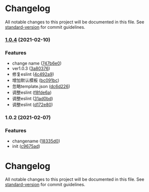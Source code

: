 # Changelog

All notable changes to this project will be documented in this file. See [standard-version](https://github.com/conventional-changelog/standard-version) for commit guidelines.

### [1.0.4](https://github.com/mcandmc/m-cli/compare/v1.0.2...v1.0.4) (2021-02-10)


### Features

* change name ([747b6e0](https://github.com/mcandmc/m-cli/commit/747b6e048039aec9adf9c34e47f99f61d49fddb3))
* ver1.0.3 ([3a80376](https://github.com/mcandmc/m-cli/commit/3a80376d09ed065c55a556bb3257c33c7447416e))
* 修复eslint ([4c492a9](https://github.com/mcandmc/m-cli/commit/4c492a9e92db1a28ef0d04a993fa8b82e8bd6e32))
* 增加默认模板 ([bc091bc](https://github.com/mcandmc/m-cli/commit/bc091bc22490ab856fc213350cd3d25e8498ddaa))
* 忽略template.json ([dc6d226](https://github.com/mcandmc/m-cli/commit/dc6d226eec2afd2ee4a6e445de288dc17bc4b18d))
* 调整eslint ([f8fde6a](https://github.com/mcandmc/m-cli/commit/f8fde6a9700288fee8ed23ffdc804a0bec5157bf))
* 调整eslint ([31ad0bd](https://github.com/mcandmc/m-cli/commit/31ad0bd1581d2a7b946f7d117e52729078e12dc3))
* 调整eslint ([d172e80](https://github.com/mcandmc/m-cli/commit/d172e80fa3d21c6a65a3aaf586a4fc4f677131ec))

### 1.0.2 (2021-02-07)


### Features

* changename ([18335d0](https://github.com/mcandmc/m-cli/commit/18335d0b6d7376a39b9f9a941dda3cafedd6f21b))
* init ([c9675ad](https://github.com/mcandmc/m-cli/commit/c9675ad3a5425e239c4f6e84fea5321a67bf038d))

# Changelog

All notable changes to this project will be documented in this file. See [standard-version](https://github.com/conventional-changelog/standard-version) for commit guidelines.
